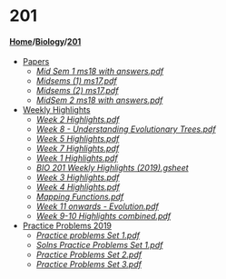 # 201
#### [Home](../..)/[Biology](..)/[201]()
- [Papers](Papers)
    - [_Mid Sem 1 ms18 with answers.pdf_](Papers/Mid%20Sem%201%20ms18%20with%20answers.pdf)
    - [_Midsems (1) ms17.pdf_](Papers/Midsems%20(1)%20ms17.pdf)
    - [_Midsems (2) ms17.pdf_](Papers/Midsems%20(2)%20ms17.pdf)
    - [_MidSem 2 ms18 with answers.pdf_](Papers/MidSem%202%20ms18%20with%20answers.pdf)
- [Weekly Highlights](Weekly%20Highlights)
    - [_Week 2 Highlights.pdf_](Weekly%20Highlights/Week%202%20Highlights.pdf)
    - [_Week 8 - Understanding Evolutionary Trees.pdf_](Weekly%20Highlights/Week%208%20-%20Understanding%20Evolutionary%20Trees.pdf)
    - [_Week 5 Highlights.pdf_](Weekly%20Highlights/Week%205%20Highlights.pdf)
    - [_Week 7 Highlights.pdf_](Weekly%20Highlights/Week%207%20Highlights.pdf)
    - [_Week 1 Highlights.pdf_](Weekly%20Highlights/Week%201%20Highlights.pdf)
    - [_BIO 201 Weekly Highlights (2019).gsheet_](Weekly%20Highlights/BIO%20201%20Weekly%20Highlights%20(2019).gsheet)
    - [_Week 3 Highlights.pdf_](Weekly%20Highlights/Week%203%20Highlights.pdf)
    - [_Week 4 Highlights.pdf_](Weekly%20Highlights/Week%204%20Highlights.pdf)
    - [_Mapping Functions.pdf_](Weekly%20Highlights/Mapping%20Functions.pdf)
    - [_Week 11 onwards - Evolution.pdf_](Weekly%20Highlights/Week%2011%20onwards%20-%20Evolution.pdf)
    - [_Week 9-10 Highlights combined.pdf_](Weekly%20Highlights/Week%209-10%20Highlights%20combined.pdf)
- [Practice Problems 2019](Practice%20Problems%202019)
    - [_Practice problems Set 1.pdf_](Practice%20Problems%202019/Practice%20problems%20Set%201.pdf)
    - [_Solns Practice Problems Set 1.pdf_](Practice%20Problems%202019/Solns%20Practice%20Problems%20Set%201.pdf)
    - [_Practice Problems Set 2.pdf_](Practice%20Problems%202019/Practice%20Problems%20Set%202.pdf)
    - [_Practice Problems Set 3.pdf_](Practice%20Problems%202019/Practice%20Problems%20Set%203.pdf)
